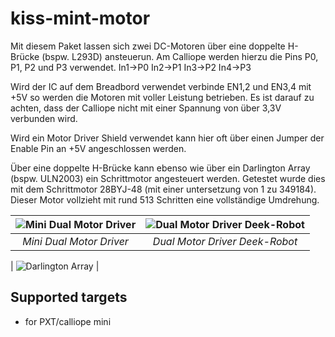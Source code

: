 # kiss-mint-motor

Mit diesem Paket lassen sich zwei DC-Motoren über eine doppelte H-Brücke (bspw. L293D) ansteuerun. 
Am Calliope werden hierzu die Pins P0, P1, P2 und P3 verwendet. 
In1->P0
In2->P1
In3->P2
In4->P3

Wird der IC auf dem Breadbord verwendet verbinde EN1,2 und EN3,4 mit +5V so werden die Motoren mit voller Leistung betrieben.
Es ist darauf zu achten, dass der Calliope nicht mit einer Spannung von über 3,3V verbunden wird.


Wird ein Motor Driver Shield verwendet kann hier oft über einen Jumper der Enable Pin an +5V angeschlossen werden.


Über eine doppelte H-Brücke kann ebenso wie über ein Darlington Array (bspw. ULN2003) ein Schrittmotor angesteuert werden. 
Getestet wurde dies mit dem Schrittmotor 28BYJ-48 (mit einer untersetzung von 1 zu 349184).
Dieser Motor vollzieht mit rund 513 Schritten eine vollständige Umdrehung.


| ![Mini Dual Motor Driver](https://github.com/r00b1nh00d/KISS-MINT-MOTOR/blob/master/IMG_20200206_092023061.jpg "Mini Dual Motor Driver") | ![Dual Motor Driver Deek-Robot](https://github.com/r00b1nh00d/KISS-MINT-MOTOR/blob/master/IMG_20200206_092121619.jpg "Dual Motor Driver Deek-Robot") |
| :----------------------------------------------------------------------------------------------: | :----------------------------------------------------------------------------------------------------: |
|                                            _Mini Dual Motor Driver_                                           |                                   _Dual Motor Driver Deek-Robot_                                             

| ![Darlington Array](https://github.com/r00b1nh00d/KISS-MINT-MOTOR/blob/master/IMG_20200206_092255757.jp "Darlington Array ULN 2003") |



## Supported targets

* for PXT/calliope mini
